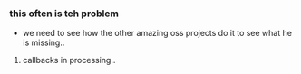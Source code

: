 ### this often is teh problem 
- we need to see how the other amazing oss projects do it to see what he is missing.. 
1. callbacks in processing.. 
